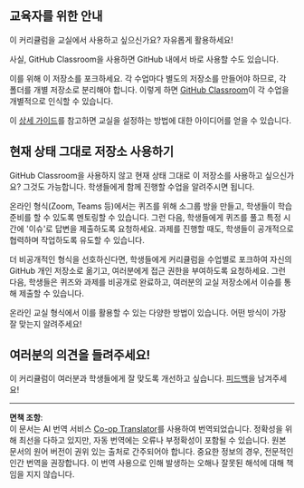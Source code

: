 <!--
CO_OP_TRANSLATOR_METADATA:
{
  "original_hash": "b37de02054fa6c0438ede6fabe1fdfb8",
  "translation_date": "2025-09-03T22:13:49+00:00",
  "source_file": "for-teachers.md",
  "language_code": "ko"
}
-->
## 교육자를 위한 안내

이 커리큘럼을 교실에서 사용하고 싶으신가요? 자유롭게 활용하세요!

사실, GitHub Classroom을 사용하면 GitHub 내에서 바로 사용할 수도 있습니다.

이를 위해 이 저장소를 포크하세요. 각 수업마다 별도의 저장소를 만들어야 하므로, 각 폴더를 개별 저장소로 분리해야 합니다. 이렇게 하면 [GitHub Classroom](https://classroom.github.com/classrooms)이 각 수업을 개별적으로 인식할 수 있습니다.

이 [상세 가이드](https://github.blog/2020-03-18-set-up-your-digital-classroom-with-github-classroom/)를 참고하면 교실을 설정하는 방법에 대한 아이디어를 얻을 수 있습니다.

## 현재 상태 그대로 저장소 사용하기

GitHub Classroom을 사용하지 않고 현재 상태 그대로 이 저장소를 사용하고 싶으신가요? 그것도 가능합니다. 학생들에게 함께 진행할 수업을 알려주시면 됩니다.

온라인 형식(Zoom, Teams 등)에서는 퀴즈를 위해 소그룹 방을 만들고, 학생들이 학습 준비를 할 수 있도록 멘토링할 수 있습니다. 그런 다음, 학생들에게 퀴즈를 풀고 특정 시간에 '이슈'로 답변을 제출하도록 요청하세요. 과제를 진행할 때도, 학생들이 공개적으로 협력하며 작업하도록 유도할 수 있습니다.

더 비공개적인 형식을 선호하신다면, 학생들에게 커리큘럼을 수업별로 포크하여 자신의 GitHub 개인 저장소로 옮기고, 여러분에게 접근 권한을 부여하도록 요청하세요. 그런 다음, 학생들은 퀴즈와 과제를 비공개로 완료하고, 여러분의 교실 저장소에서 이슈를 통해 제출할 수 있습니다.

온라인 교실 형식에서 이를 활용할 수 있는 다양한 방법이 있습니다. 어떤 방식이 가장 잘 맞는지 알려주세요!

## 여러분의 의견을 들려주세요!

이 커리큘럼이 여러분과 학생들에게 잘 맞도록 개선하고 싶습니다. [피드백](https://forms.microsoft.com/Pages/ResponsePage.aspx?id=v4j5cvGGr0GRqy180BHbR2humCsRZhxNuI79cm6n0hRUQzRVVU9VVlU5UlFLWTRLWlkyQUxORTg5WS4u)을 남겨주세요!

---

**면책 조항**:  
이 문서는 AI 번역 서비스 [Co-op Translator](https://github.com/Azure/co-op-translator)를 사용하여 번역되었습니다. 정확성을 위해 최선을 다하고 있지만, 자동 번역에는 오류나 부정확성이 포함될 수 있습니다. 원본 문서의 원어 버전이 권위 있는 출처로 간주되어야 합니다. 중요한 정보의 경우, 전문적인 인간 번역을 권장합니다. 이 번역 사용으로 인해 발생하는 오해나 잘못된 해석에 대해 책임을 지지 않습니다.